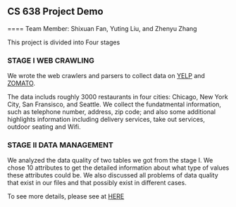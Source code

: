 ## CS 638 Project Demo
====
Team Member: Shixuan Fan, Yuting Liu, and Zhenyu Zhang

This project is divided into Four stages

### STAGE I WEB CRAWLING
We wrote the web crawlers and parsers to collect data on [YELP](https://www.yelp.com) and [ZOMATO](https://www.zomato.com). 

The data includs roughly 3000 restaurants in four cities: Chicago, New York City, San Fransisco, and Seattle. We collect the fundatmental information, such as telephone number, address, zip code; and also some additional highlights information including delivery services, take out services, outdoor seating and Wifi.

### STAGE II DATA MANAGEMENT
We analyzed the data quality of two tables we got from the stage I. We chose 10 attributes to get the detailed information about what type of values these attributes could be. We also discussed all problems of data quality that exist in our files and that possibly exist in different cases.

To see more details, please see at [HERE](https://yuting-liu.github.io/CS638-Demo)
